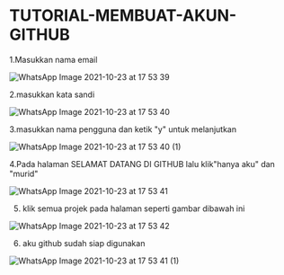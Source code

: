 # TUTORIAL-MEMBUAT-AKUN-GITHUB
1.Masukkan nama email

![WhatsApp Image 2021-10-23 at 17 53 39](https://user-images.githubusercontent.com/93031806/138554438-9b6e0050-a2ab-4e0a-9cf5-9e790301f178.jpeg)

2.masukkan kata sandi

![WhatsApp Image 2021-10-23 at 17 53 40](https://user-images.githubusercontent.com/93031806/138554570-0b813afb-38dd-47bb-917f-24071e37c177.jpeg)

3.masukkan nama pengguna dan ketik "y" untuk melanjutkan 

![WhatsApp Image 2021-10-23 at 17 53 40 (1)](https://user-images.githubusercontent.com/93031806/138554642-a4774619-feca-4140-86a1-7dbec3a44daf.jpeg)

4.Pada halaman SELAMAT DATANG DI GITHUB lalu klik"hanya aku" dan  "murid"

![WhatsApp Image 2021-10-23 at 17 53 41](https://user-images.githubusercontent.com/93031806/138554775-d9833cdf-246f-484e-8736-f2b48660c393.jpeg)

5. klik semua projek pada halaman seperti gambar dibawah ini

![WhatsApp Image 2021-10-23 at 17 53 42](https://user-images.githubusercontent.com/93031806/138554830-4cdce341-c154-443c-845a-a5df07cb2546.jpeg)

6. aku github sudah siap digunakan

![WhatsApp Image 2021-10-23 at 17 53 41 (1)](https://user-images.githubusercontent.com/93031806/138554876-b93bda0e-d74f-4bd6-8c22-fa08bc138981.jpeg)





